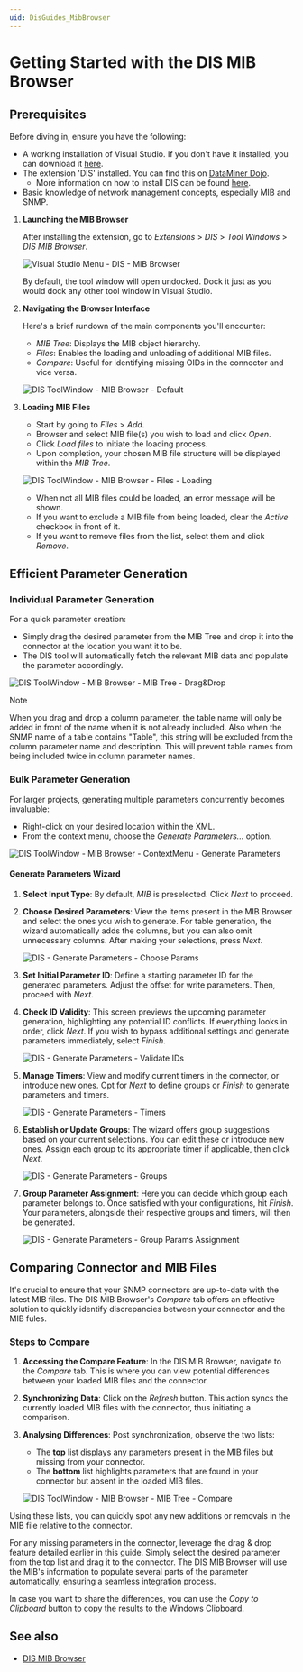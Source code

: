 ```yaml
---
uid: DisGuides_MibBrowser
---
```


# Getting Started with the DIS MIB Browser

## Prerequisites

Before diving in, ensure you have the following:

- A working installation of Visual Studio. If you don't have it installed, you can download it [here](https://visualstudio.microsoft.com/downloads/).
- The extension 'DIS' installed. You can find this on [DataMiner Dojo](https://community.dataminer.services/exphub-dis/).
  - More information on how to install DIS can be found [here](https://docs.dataminer.services/develop/TOOLS/DIS/Installing_and_configuring/Prerequisites.html).
- Basic knowledge of network management concepts, especially MIB and SNMP.

1. **Launching the MIB Browser**

   After installing the extension, go to *Extensions* > *DIS* > *Tool Windows* > *DIS MIB Browser*.

   ![Visual Studio Menu - DIS - MIB Browser](~/develop/images/DIS_Menu_MibBrowser.png)

   By default, the tool window will open undocked. Dock it just as you would dock any other tool window in Visual Studio.

1. **Navigating the Browser Interface**

   Here's a brief rundown of the main components you'll encounter:

   - *MIB Tree*: Displays the MIB object hierarchy.
   - *Files*: Enables the loading and unloading of additional MIB files.
   - *Compare*: Useful for identifying missing OIDs in the connector and vice versa.

   ![DIS ToolWindow - MIB Browser - Default](~/develop/images/DIS_ToolWindow_MibBrowser_Default.png)

1. **Loading MIB Files**

   - Start by going to *Files* > *Add*.
   - Browser and select MIB file(s) you wish to load and click *Open*.
   - Click *Load files* to initiate the loading process.
   - Upon completion, your chosen MIB file structure will be displayed within the *MIB Tree*.

   ![DIS ToolWindow - MIB Browser - Files - Loading](~/develop/images/DIS_ToolWindow_MibBrowser_LoadingFiles.gif)

   - When not all MIB files could be loaded, an error message will be shown.
   - If you want to exclude a MIB file from being loaded, clear the *Active* checkbox in front of it.
   - If you want to remove files from the list, select them and click *Remove*.

## Efficient Parameter Generation

### Individual Parameter Generation

For a quick parameter creation:

- Simply drag the desired parameter from the MIB Tree and drop it into the connector at the location you want it to be.
- The DIS tool will automatically fetch the relevant MIB data and populate the parameter accordingly.

![DIS ToolWindow - MIB Browser - MIB Tree - Drag&Drop](~/develop/images/DIS_ToolWindow_MibBrowser_DragAndDrop.gif)

> [!NOTE]
> When you drag and drop a column parameter, the table name will only be added in front of the name when it is not already included.
> Also when the SNMP name of a table contains "Table", this string will be excluded from the column parameter name and description.
> This will prevent table names from being included twice in column parameter names.

### Bulk Parameter Generation

For larger projects, generating multiple parameters concurrently becomes invaluable:

- Right-click on your desired location within the XML.
- From the context menu, choose the *Generate Parameters...* option.

![DIS ToolWindow - MIB Browser - ContextMenu - Generate Parameters](~/develop/images/DIS_ToolWindow_MibBrowser_ContextMenu_GenerateParameters.png)

#### Generate Parameters Wizard

1. **Select Input Type**: By default, *MIB* is preselected. Click *Next* to proceed.
1. **Choose Desired Parameters**: View the items present in the MIB Browser and select the ones you wish to generate. For table generation, the wizard automatically adds the columns, but you can also omit unnecessary columns. After making your selections, press *Next*.

   ![DIS - Generate Parameters - Choose Params](~/develop/images/DIS_ToolWindow_MibBrowser_GenerateParameters_ChooseParams.png)

1. **Set Initial Parameter ID**: Define a starting parameter ID for the generated parameters. Adjust the offset for write parameters. Then, proceed with *Next*.
1. **Check ID Validity**: This screen previews the upcoming parameter generation, highlighting any potential ID conflicts. If everything looks in order, click *Next*. If you wish to bypass additional settings and generate parameters immediately, select *Finish*.

   ![DIS - Generate Parameters - Validate IDs](~/develop/images/DIS_ToolWindow_MibBrowser_GenerateParameters_ValidateIds.png)

1. **Manage Timers**: View and modify current timers in the connector, or introduce new ones. Opt for *Next* to define groups or *Finish* to generate parameters and timers.

   ![DIS - Generate Parameters - Timers](~/develop/images/DIS_ToolWindow_MibBrowser_GenerateParameters_Timers.png)

1. **Establish or Update Groups**: The wizard offers group suggestions based on your current selections. You can edit these or introduce new ones. Assign each group to its appropriate timer if applicable, then click *Next*.

   ![DIS - Generate Parameters - Groups](~/develop/images/DIS_ToolWindow_MibBrowser_GenerateParameters_Groups.png)

1. **Group Parameter Assignment**: Here you can decide which group each parameter belongs to. Once satisfied with your configurations, hit *Finish*. Your parameters, alongside their respective groups and timers, will then be generated.

   ![DIS - Generate Parameters - Group Params Assignment](~/develop/images/DIS_ToolWindow_MibBrowser_GenerateParameters_GroupParams.png)

## Comparing Connector and MIB Files

It's crucial to ensure that your SNMP connectors are up-to-date with the latest MIB files. The DIS MIB Browser's *Compare* tab offers an effective solution to quickly identify discrepancies between your connector and the MIB fules.

### Steps to Compare

1. **Accessing the Compare Feature**: In the DIS MIB Browser, navigate to the *Compare* tab. This is where you can view potential differences between your loaded MIB files and the connector.
1. **Synchronizing Data**: Click on the *Refresh* button. This action syncs the currently loaded MIB files with the connector, thus initiating a comparison.
1. **Analysing Differences**: Post synchronization, observe the two lists:
   - The **top** list displays any parameters present in the MIB files but missing from your connector.
   - The **bottom** list highlights parameters that are found in your connector but absent in the loaded MIB files.

   ![DIS ToolWindow - MIB Browser - MIB Tree - Compare](~/develop/images/DIS_ToolWindow_MibBrowser_Compare.png)

Using these lists, you can quickly spot any new additions or removals in the MIB file relative to the connector.

For any missing parameters in the connector, leverage the drag & drop feature detailed earlier in this guide. Simply select the desired parameter from the top list and drag it to the connector. The DIS MIB Browser will use the MIB's information to populate several parts of the parameter automatically, ensuring a seamless integration process.

In case you want to share the differences, you can use the *Copy to Clipboard* button to copy the results to the Windows Clipboard.

## See also

- [DIS MIB Browser](xref:DisMibBrowserToolWindow)
